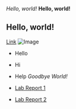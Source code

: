 *Hello, world!*
**Hello, world!**
## Hello, world!
[Link](http://ucsd.edu)
![Image](https://www.dreamstime.com/stock-image-red-apple-leaf-slice-white-background-image29914331)
* Hello
* Hi
* Help
*Goodbye World!*

* [Lab Report 1](https://caz002.github.io/cse15l-lab-reports/lab-report-1-week-0.html)
* [Lab Report 2](https://caz002.github.io/cse15l-lab-reports/lab-report-2)
